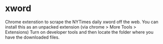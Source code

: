 # xword
Chrome extenstion to scrape the NYTimes daily xword off the web.
You can install this as an unpacked extension (via chrome > More Tools > Extensions)
Turn on developer tools and then locate the folder where you have the downloaded files.

